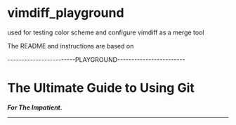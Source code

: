 # vimdiff_playground
used for testing color scheme and configure vimdiff as a merge tool

The README and instructions are based on

------------------------PLAYGROUND------------------------

# The Ultimate Guide to Using Git

***For The Impatient.***

----------------------------------------------------------
